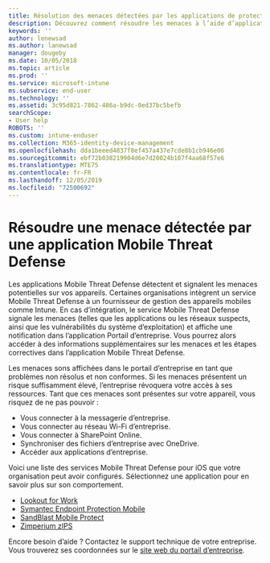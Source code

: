```yaml
---
title: Résolution des menaces détectées par les applications de protection contre les menaces mobiles sur iOS | Microsoft Docs
description: Découvrez comment résoudre les menaces à l’aide d’applications Mobile Threat Defense pour iOS.
keywords: ''
author: lenewsad
ms.author: lanewsad
manager: dougeby
ms.date: 10/05/2018
ms.topic: article
ms.prod: ''
ms.service: microsoft-intune
ms.subservice: end-user
ms.technology: ''
ms.assetid: 3c95d821-7862-486a-b9dc-0ed37bc5befb
searchScope:
- User help
ROBOTS: ''
ms.custom: intune-enduser
ms.collection: M365-identity-device-management
ms.openlocfilehash: dda1beeed4837f8ef457a437e7cde8b1cb946e06
ms.sourcegitcommit: ebf72b038219904d6e7d20024b107f4aa68f57e6
ms.translationtype: MTE75
ms.contentlocale: fr-FR
ms.lasthandoff: 12/05/2019
ms.locfileid: "72500692"
---
```

# <a name="resolve-a-threat-found-by-a-mobile-threat-defense-app"></a>Résoudre une menace détectée par une application Mobile Threat Defense

Les applications Mobile Threat Defense détectent et signalent les menaces potentielles sur vos appareils. Certaines organisations intègrent un service Mobile Threat Defense à un fournisseur de gestion des appareils mobiles comme Intune. En cas d’intégration, le service Mobile Threat Defense signale les menaces (telles que les applications ou les réseaux suspects, ainsi que les vulnérabilités du système d’exploitation) et affiche une notification dans l’application Portail d’entreprise. Vous pourrez alors accéder à des informations supplémentaires sur les menaces et les étapes correctives dans l’application Mobile Threat Defense.  

Les menaces sons affichées dans le portail d’entreprise en tant que problèmes non résolus et non conformes. Si les menaces présentent un risque suffisamment élevé, l’entreprise révoquera votre accès à ses ressources. Tant que ces menaces sont présentes sur votre appareil, vous risquez de ne pas pouvoir :  

* Vous connecter à la messagerie d’entreprise.
* Vous connecter au réseau Wi-Fi d’entreprise.
* Vous connecter à SharePoint Online.
* Synchroniser des fichiers d’entreprise avec OneDrive.
* Accéder aux applications d’entreprise.

Voici une liste des services Mobile Threat Defense pour iOS que votre organisation peut avoir configurés. Sélectionnez une application pour en savoir plus sur son comportement. 


* [Lookout for Work](you-need-to-resolve-a-threat-found-by-lookout-for-work-ios.md)
* [Symantec Endpoint Protection Mobile](you-need-to-resolve-a-threat-found-by-skycure-ios.md)
* [SandBlast Mobile Protect](you-need-to-resolve-a-threat-found-by-checkpoint-ios.md)
* [Zimperium zIPS](you-need-to-resolve-a-threat-found-by-zips-ios.md)

Encore besoin d’aide ? Contactez le support technique de votre entreprise. Vous trouverez ses coordonnées sur le [site web du portail d’entreprise](https://go.microsoft.com/fwlink/?linkid=2010980).  

